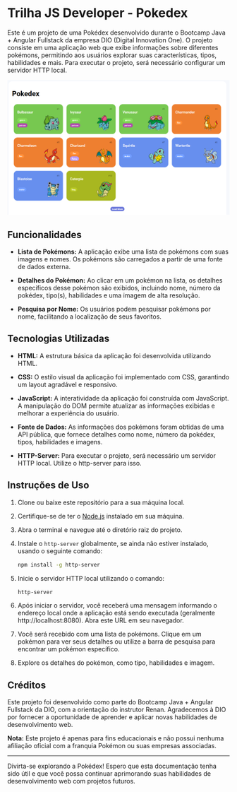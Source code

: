 # Trilha JS Developer - Pokedex

Este é um projeto de uma Pokédex desenvolvido durante o Bootcamp Java + Angular Fullstack da empresa DIO (Digital Innovation One). O projeto consiste em uma aplicação web que exibe informações sobre diferentes pokémons, permitindo aos usuários explorar suas características, tipos, habilidades e mais. Para executar o projeto, será necessário configurar um servidor HTTP local.

![Pokédex](assets/img/pokedex-screenshot.png)

## Funcionalidades

- **Lista de Pokémons:** A aplicação exibe uma lista de pokémons com suas imagens e nomes. Os pokémons são carregados a partir de uma fonte de dados externa.

- **Detalhes do Pokémon:** Ao clicar em um pokémon na lista, os detalhes específicos desse pokémon são exibidos, incluindo nome, número da pokédex, tipo(s), habilidades e uma imagem de alta resolução.

- **Pesquisa por Nome:** Os usuários podem pesquisar pokémons por nome, facilitando a localização de seus favoritos.

## Tecnologias Utilizadas

- **HTML:** A estrutura básica da aplicação foi desenvolvida utilizando HTML.

- **CSS:** O estilo visual da aplicação foi implementado com CSS, garantindo um layout agradável e responsivo.

- **JavaScript:** A interatividade da aplicação foi construída com JavaScript. A manipulação do DOM permite atualizar as informações exibidas e melhorar a experiência do usuário.

- **Fonte de Dados:** As informações dos pokémons foram obtidas de uma API pública, que fornece detalhes como nome, número da pokédex, tipos, habilidades e imagens.

- **HTTP-Server:** Para executar o projeto, será necessário um servidor HTTP local. Utilize o http-server para isso.

## Instruções de Uso

1. Clone ou baixe este repositório para a sua máquina local.

2. Certifique-se de ter o [Node.js](https://nodejs.org/) instalado em sua máquina.

3. Abra o terminal e navegue até o diretório raiz do projeto.

4. Instale o `http-server` globalmente, se ainda não estiver instalado, usando o seguinte comando:

   ```bash
   npm install -g http-server
   ```

5. Inicie o servidor HTTP local utilizando o comando:

   ```bash
   http-server
   ```

6. Após iniciar o servidor, você receberá uma mensagem informando o endereço local onde a aplicação está sendo executada (geralmente http://localhost:8080). Abra este URL em seu navegador.

7. Você será recebido com uma lista de pokémons. Clique em um pokémon para ver seus detalhes ou utilize a barra de pesquisa para encontrar um pokémon específico.

8. Explore os detalhes do pokémon, como tipo, habilidades e imagem.

## Créditos

Este projeto foi desenvolvido como parte do Bootcamp Java + Angular Fullstack da DIO, com a orientação do instrutor Renan. Agradecemos à DIO por fornecer a oportunidade de aprender e aplicar novas habilidades de desenvolvimento web.

**Nota:** Este projeto é apenas para fins educacionais e não possui nenhuma afiliação oficial com a franquia Pokémon ou suas empresas associadas.

---

Divirta-se explorando a Pokédex! Espero que esta documentação tenha sido útil e que você possa continuar aprimorando suas habilidades de desenvolvimento web com projetos futuros.
